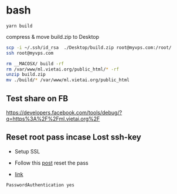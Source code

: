 # bash

```
yarn build
```

compress & move build.zip to Desktop

```bash
scp -i ~/.ssh/id_rsa  ./Desktop/build.zip root@myvps.com:/root/
ssh root@myvps.com
```

```bash
rm __MACOSX/ build -rf
rm /var/www/ml.vietai.org/public_html/* -rf
unzip build.zip
mv ./build/* /var/www/ml.vietai.org/public_html
```

## Test share on FB

https://developers.facebook.com/tools/debug/?q=https%3A%2F%2Fml.vietai.org%2F

## Reset root pass incase Lost ssh-key

- Setup SSL

- Follow this [post](https://docs.digitalocean.com/products/droplets/resources/lost-ssh-key/)
  reset the pass

* [link](https://docs.digitalocean.com/products/droplets/resources/recovery-console/#log-in-with-the-console)

```txt
PasswordAuthentication yes
```
